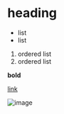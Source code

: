 # heading

- list
- list

1. ordered list
2. ordered list

**bold**


[link](https://www.google.com)

![image](https://www.google.com/images/branding/googlelogo/1x/googlelogo_color_272x92dp.png)
